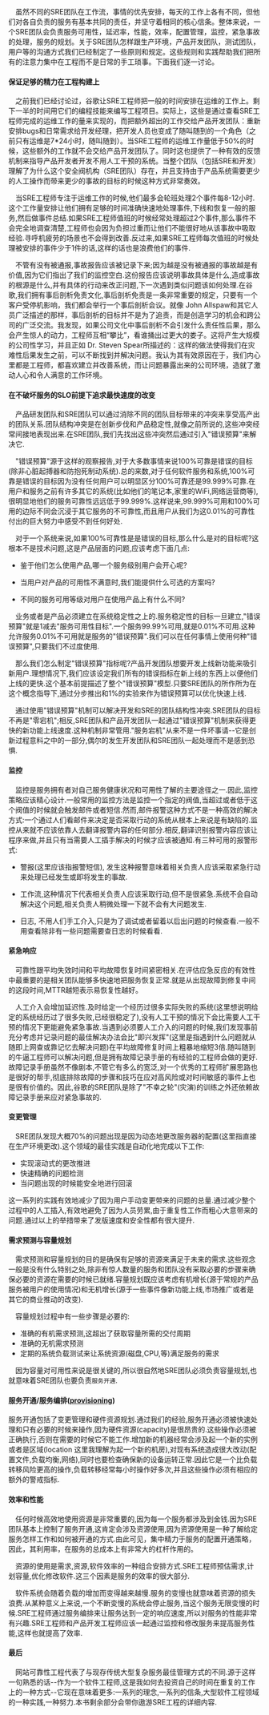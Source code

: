 &emsp;虽然不同的SRE团队在工作流，事情的优先安排，每天的工作上各有不同，但他们对各自负责的服务有基本共同的责任，并坚守着相同的核心信条。整体来说，一个SRE团队会负责服务可用性，延迟率，性能，效率，配置管理，监控，紧急事故的处理，服务的规划。关于SRE团队怎样跟生产环境，产品开发团队，测试团队，用户等的沟通方式我们已经制定了一些原则和规定。这些规则和实践帮助我们把所有的注意力集中在工程而不是日常的手工琐事。下面我们逐一讨论。

#### 保证足够的精力在工程构建上

&emsp;之前我们已经讨论过，谷歌让SRE工程师把一般的时间安排在运维的工作上。剩下一半的时间用它们的编程技能来编写工程项目。实际上，这些是通过查看SRE工程师完成的运维工作的量来实现的，而把额外超出的工作交给产品开发团队：重新安排bugs和日常需求给开发经理，把开发人员也变成了随叫随到的一个角色（之前只有运维是7*24小时，随叫随到）。当SRE工程师的运维工作量低于50%的时候，这些额外的工作就不会交给产品开发团队了。同时这也提供了一种有效的反馈机制来指导产品开发者开发不用人工干预的系统。当整个团队（包括SRE和开发）理解了为什么这个安全阀机构（SRE团队）存在，并且支持由于产品系统需要更少的人工操作而带来更少的事故的目标的时候这种方式非常奏效。

&emsp;当SRE工程师专注于运维工作的时候,他们最多会轮班处理2个事件每8-12小时.这个工作量安排让他们拥有足够的时间准确快速地处理事件,下线和恢复一般的服务,然后做事件总结.如果SRE工程师值班的时候经常处理超过2个事件,那么事件不会完全地调查清楚,工程师也会因为负担过重而让他们不能很好地从该事故中吸取经验.寻呼机疲劳的场景也不会得到改善.反过来,如果SRE工程师每次值班的时候处理被安排的事件少于1件的话,这样的话也是浪费他们的事件.

&emsp;不管有没有被通报,事故报告应该被记录下来;因为越是没有被通报的事故越是有价值,因为它们指出了我们的监控空白.这份报告应该说明事故具体是什么,造成事故的根源是什么,并有具体的行动来改正问题,下一次遇到类似问题该如何处理.在谷歌,我们拥有事后剖析免责文化,事后剖析免责是一条非常重要的规定，只要有一个客户受停机影响，我们都会举行一个事后剖析会议。就像 John Allspaw和其它人员广泛描述的那样，事后剖析的目标并不是为了追责，而是创造学习的机会和跨公司的广泛交流。我发现，如果公司文化中事后剖析不会引发什么责任性后果，那么会产生惊人的动力，工程师互相“攀比”，看谁捅出过更大的娄子。这将产生大规模的公司性学习，并且正如 Dr. Steven Spear所描述的：这样的做法使得我们在灾难性后果发生之前，可以不断找到并解决问题。我认为其有效原因在于，我们内心里都是工程师，都喜欢建立并改善系统，而让问题暴露出来的公司环境，造就了激动人心和令人满意的工作环境。

#### 在不破坏服务的SLO前提下追求最快速度的改变

&emsp;产品研发团队和SRE团队可以通过消除不同的团队目标带来的冲突来享受高产出的团队关系.团队结构冲突是在创新步伐和产品稳定性,就像之前所说的,这些冲突经常间接地表现出来.在SRE团队,我们先找出这些冲突然后通过引入"错误预算"来解决它.

&emsp;"错误预算"源于这样的观察报告,对于大多数事情来说100%可靠是错误的目标(除非心脏起搏器和防抱死制动系统).总的来数,对于任何软件服务和系统,100%可靠是错误的目标因为没有任何用户可以明显区分100%可靠还是99.999%可靠.在用户和服务之前有许多其它的系统(比如他们的笔记本,家里的WiFi,网络运营商等),很明显地他们的服务可靠性远远低于99.999%.这样说来,99.999%可用和100%可用的边际不同会沉浸于其它服务的不可靠性,而且用户从我们为这0.01%的可靠性付出的巨大努力中感受不到任何好处.

&emsp;对于一个系统来说,如果100%可靠性是是错误的目标,那么什么是对的目标呢?这根本不是技术问题,这是产品层面的问题,应该考虑下面几点:

* 鉴于他们怎么使用产品,哪一个服务级别用户会开心呢?

* 当用户对产品的可用性不满意时,我们能提供什么可选的方案吗?

* 不同的服务可用等级对用户在使用产品上有什么不同?

&emsp;业务或者是产品必须建立在系统稳定性之上的.服务稳定性的目标一旦建立,"错误预算"就是1减去"服务可用性目标".一个服务99.99%可用,就是0.01%不可用.这种允许服务0.01%不可用就是服务的"错误预算".我们可以在任何事情上使用何种"错误预算",只要我们不过度使用.

&emsp;那么我们怎么制定"错误预算"指标呢?产品开发团队想要开发上线新功能来吸引新用户.理想情况下,我们应该设定我们所有的错误指标在新上线的东西上以便他们上线的更快.这个基本前提描述了整个"错误预算"模型.只要SRE团队的所作所为在这个概念指导下,通过分步推出和1%的实验来作为错误预算可以优化快速上线.

&emsp;通过使用"错误预算"机制可以解决开发和SRE的团队结构性冲突.SRE团队的目标不再是"零宕机";相反,SRE团队和产品开发团队一起通过"错误预算"机制来获得更快的新功能上线速度.这种机制非常管用."服务宕机"从来不是一件坏事请--它是创新过程意料之中的一部分,偶尔的发生开发团队和SRE团队一起处理而不是感到恐惧.

#### 监控

&emsp;监控是服务拥有者对自己服务健康状况和可用性了解的主要途径之一.因此,监控策略应该精心设计.一般常用的监控方法是监控一个指定的阀值,当超过或者低于这个阀值的时候就会触发邮件或者短信.然而,邮件报警这种方式不是一种高效的解决方式:一个通过人们看邮件来决定是否采取行动的系统从根本上来说是有缺陷的.监控从来就不应该依靠人去翻译报警内容的任何部分.相反,翻译识别报警内容应该让程序来做,并且只有当需要人工插手解决的时候才应该被通知.有三种可用的报警形式:

* 警报(这里应该指报警短信), 发生这种报警意味着相关负责人应该采取紧急行动来处理已经发生或即将发生的事故.

* 工作流,这种情况下代表相关负责人应该采取行动,但不是很紧急.系统不会自动解决这个问题,相关负责人稍微处理一下就不会有大问题发生.

* 日志, 不用人们手工介入,只是为了调试或者留着以后出问题的时候查看.一般不用查看除非有一些问题需要查日志的时候看看.

#### 紧急响应

&emsp;可靠性跟平均失效时间和平均故障恢复时间紧密相关.在评估应急反应的有效性中最重要的是相关团队能够多快速地把服务恢复正常.就是从出现故障到修复中间的这段时间,MTTR越短表示易恢复性越好。

&emsp;人工介入会增加延迟性.及时给定一个经历过很多实际失败的系统(这里想说明给定的系统经历过了很多失败,已经很稳定了),没有人工干预的情况下会比需要人工干预的情况下更能避免紧急事故.当遇到必须要人工介入的问题的时候,我们发现事前充分考虑并记录问题的最佳解决办法会比"即兴发挥"(这里是指遇到什么问题就从随即上网查或靠记忆去解决问题)在平均故障修复时间上粗暴地缩短3倍.随叫随到的牛逼工程师可以解决问题,但是拥有故障记录手册的有经验的工程师会做的更好.故障记录手册虽然不像剧本,不管它有多么的宽泛,对一个优秀的工程师扩展思路也是很好的帮手,彻底排除故障的步骤和技巧在应对高风险或对时间敏感的事件上也是很有价值的。因此,谷歌的SRE团队是除了"不幸之轮"(灾演)的训练之外还依赖故障记录手册来应对紧急事故的.

#### 变更管理

&emsp;SRE团队发现大概70%的问题出现是因为动态地更改服务器的配置(这里指直接在生产环境更改).这个领域的最佳实践是自动化地完成以下工作:

* 实现滚动式的更改推进
* 快速精确的问题检测
* 当问题出现的时候能安全地进行回滚

这一系列的实践有效地减少了因为用户手动变更带来的问题的总量.通过减少整个过程中的人工插入,有效地避免了因为人员劳累,由于重复性工作而粗心大意带来的问题.通过以上的举措带来了发版速度和安全性都有很大提升.

#### 需求预测与容量规划

&emsp;需求预测和容量规划的目的是确保有足够的资源来满足于未来的需求.这些观念一般是没有什么特别之处,除非有惊人数量的服务和团队没有采取必要的步骤来确保必要的资源在需要的时候已就绪.容量规划既应该考虑有机增长(源于常规的产品服务被用户的使用情况)和无机增长(源于一些事件像新功能上线,市场推广或者是其它的商业推动的改变).

&emsp;容量规划过程中有一些步骤是必要的:

* 准确的有机需求预测,这超出了获取容量所需的交付周期
* 准确的无机需求预测
* 定期的系统负载测试来让系统资源(磁盘,CPU,等)满足服务的需求

&emsp;因为容量对可用性来说是很关键的,所以很自然地SRE团队必须负责容量规划,也就意味着SRE团队也要负责`服务开通`.

#### 服务开通/服务编排([provisioning](https://zh.wikipedia.org/wiki/%E6%9C%8D%E5%8A%A1%E5%BC%80%E9%80%9A))

服务开通包括了变更管理和硬件资源规划.通过我们的经验,服务开通必须被快速处理和只有必要的时候来操作,因为硬件资源(capacity)是很昂贵的.这些操作必须被正确执行,否则在需要的时候它不能工作.增加新的机器经常会涉及起一个新的实例或者是区域(location 这里我理解为起一个新的机房),对现有系统造成很大改动(配置文件,负载均衡,网络),同时也要检查确保新的设备运转正常.因此它是一个比负载转移风险更高的操作,负载转移经常每小时操作好多次,并且这些操作必须有相应的额外的警戒指标.

#### 效率和性能

&emsp;任何时候高效地使用资源是非常重要的,因为每一个服务都涉及到金钱.因为SRE团队基本上控制了服务开通,这肯定会涉及资源使用,因为资源使用是一种了解给定服务怎样工作和如何被开通的方式.由此可见，集中精力于服务的配置开通策略，因此，其利用率，在服务的总成本上有非常大的杠杆作用的。

&emsp;资源的使用是需求,资源,软件效率的一种组合安排方式.SRE工程师预估需求,计划容量,优化修改软件.这三个因素是服务的效率的很大部分.

&emsp;软件系统会随着负载的增加而变得越来越慢.服务的变慢也就意味着资源的损失浪费.从某种意义上来说,一个不断变慢的系统会停止服务,当这个服务无限变慢的时候.SRE工程师通过服务编排来让服务达到一定的响应速度,所以对服务的性能非常有兴趣.SRE工程师和产品开发工程师应该一起通过监控和修改服务来提高服务性能,这样也就提高了效率.

#### 最后

&emsp;网站可靠性工程代表了与现存传统大型复杂服务最佳管理方式的不同.源于这样一句熟悉的话--作为一个软件工程师,这是我如何去投资自己的时间在重复的工作上的一种方式--它现在意味着更多:一系列的理念,一系列的信条,大型软件工程领域的一种实践,一种努力.本书剩余部分会带你遨游SRE工程的详细内容.
